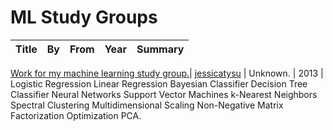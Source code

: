# ML Study Groups

Title | By | From | Year | Summary
------|----|------|------|---
[Work for my machine learning study
group.](https://github.com/jessicatysu/ML)|
[jessicatysu](https://github.com/jessicatysu) | Unknown. | 2013 |
Logistic Regression Linear Regression Bayesian Classifier Decision
Tree Classifier Neural Networks Support Vector Machines k-Nearest
Neighbors Spectral Clustering Multidimensional Scaling Non-Negative
Matrix Factorization Optimization PCA.


